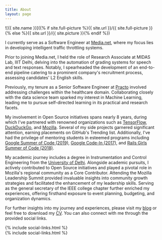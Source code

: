 ```yaml
---
title: About
layout: page
---
```

![{{ site.name }}]({% if site.full-picture %}{{ site.url }}/{{ site.full-picture }}{% else %}{{ site.url }}/{{ site.picture }}{% endif %})

I currently serve as a Software Engineer at <a href="https://media.net" target="_blank" class="link">Media.net</a>, where my focus lies in developing intelligent traffic throttling systems.

Prior to joining Media.net, I held the role of Research Associate at MIDAS Lab, IIIT Delhi, delving into the automation of grading systems for speech and text responses. Notably, I spearheaded the development of an end-to-end pipeline catering to a prominent company's recruitment process, assessing candidates' L2 English skills.

Previously, my tenure as a Senior Software Engineer at <a href="https://practo.com/" target="_blank" class="link">Practo</a> involved addressing challenges within the healthcare domain. Collaborating closely with the data science team sparked my interest in Machine Learning, leading me to pursue self-directed learning in its practical and research facets.

My involvement in Open Source initiatives spans nearly 8 years, during which I've partnered with renowned organizations such as <a href="https://github.com/tensorflow/tfjs" target="_blank" class="link">TensorFlow</a>, <a href="https://github.com/duckduckgo" target="_blank" class="link">DuckDuckGo</a>, and <a href="https://people.mozilla.org/p/manrajsingh" target="_blank" class="link">Mozilla</a>. Several of my side projects garnered significant attention, earning placements on GitHub's Trending list. Additionally, I've had the privilege of mentoring students in esteemed programs including <a href="https://summerofcode.withgoogle.com/archive/2019/projects/6561581775716352/" target="_blank" class="link">Google Summer of Code (2019)</a>, <a href="https://codein.withgoogle.com/archive/2017/" target="_blank" class="link">Google Code-In (2017)</a>, and <a href="https://railsgirlssummerofcode.org/" target="_blank" class="link">Rails Girls Summer of Code (2018)</a>.

My academic journey includes a degree in Instrumentation and Control Engineering from the <a href="http://www.nsit.ac.in/" target="_blank" class="link">University of Delhi</a>. Alongside academic pursuits, I actively contributed to Open Source initiatives and played a pivotal role in Mozilla's regional community as a Core Contributor. Attending the Mozilla Leadership Summit provided invaluable insights into community growth strategies and facilitated the enhancement of my leadership skills. Serving as the general secretary of the IEEE college chapter further enriched my experiences, offering firsthand exposure to event planning, budgeting, and organization dynamics.

For further insights into my journey and experiences, please visit my <a href="{{ site.url }}/blog/" target="_blank" class="link">blog</a> or feel free to download my <a class="link" href="{{ site.url }}/{{ site.resume-url }}" target="_blank">CV</a>. You can also connect with me through the provided social links.

<section class="list">
    {% include social-links.html %}
</section>

<section class="list">
    {% include social-links.html %}
</section>